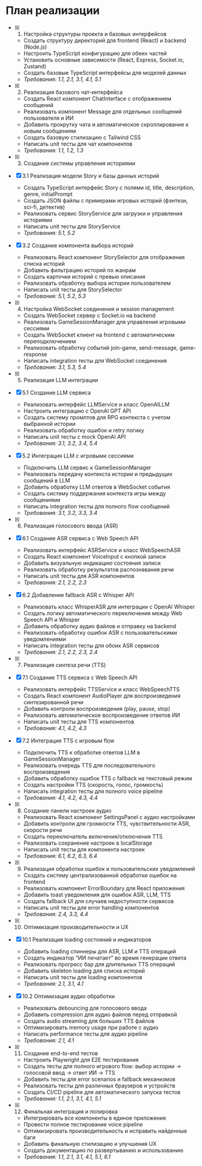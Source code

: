 # План реализации

- [x] 1. Настройка структуры проекта и базовых интерфейсов
  - Создать структуру директорий для frontend (React) и backend (Node.js)
  - Настроить TypeScript конфигурацию для обеих частей
  - Установить основные зависимости (React, Express, Socket.io, Zustand)
  - Создать базовые TypeScript интерфейсы для моделей данных
  - _Требования: 1.1, 2.1, 3.1, 4.1, 5.1_

- [x] 2. Реализация базового чат-интерфейса
  - Создать React компонент ChatInterface с отображением сообщений
  - Реализовать компонент Message для отдельных сообщений пользователя и ИИ
  - Добавить прокрутку чата и автоматическое скроллирование к новым сообщениям
  - Создать базовую стилизацию с Tailwind CSS
  - Написать unit тесты для чат компонентов
  - _Требования: 1.1, 1.2, 1.3_

- [x] 3. Создание системы управления историями
- [x] 3.1 Реализация модели Story и базы данных историй
  - Создать TypeScript интерфейс Story с полями id, title, description, genre, initialPrompt
  - Создать JSON файлы с примерами игровых историй (фэнтези, sci-fi, детектив)
  - Реализовать сервис StoryService для загрузки и управления историями
  - Написать unit тесты для StoryService
  - _Требования: 5.1, 5.2_

- [x] 3.2 Создание компонента выбора историй
  - Реализовать React компонент StorySelector для отображения списка историй
  - Добавить фильтрацию историй по жанрам
  - Создать карточки историй с превью описания
  - Реализовать обработку выбора истории пользователем
  - Написать unit тесты для StorySelector
  - _Требования: 5.1, 5.2, 5.3_

- [x] 4. Настройка WebSocket соединения и session management
  - Создать WebSocket сервер с Socket.io на backend
  - Реализовать GameSessionManager для управления игровыми сессиями
  - Создать WebSocket клиент на frontend с автоматическим переподключением
  - Реализовать обработку событий join-game, send-message, game-response
  - Написать integration тесты для WebSocket соединения
  - _Требования: 3.1, 5.3, 5.4_

- [x] 5. Реализация LLM интеграции
- [x] 5.1 Создание LLM сервиса
  - Реализовать интерфейс LLMService и класс OpenAILLM
  - Настроить интеграцию с OpenAI GPT API
  - Создать систему промптов для RPG контекста с учетом выбранной истории
  - Реализовать обработку ошибок и retry логику
  - Написать unit тесты с mock OpenAI API
  - _Требования: 3.1, 3.2, 3.4, 5.4_

- [x] 5.2 Интеграция LLM с игровыми сессиями
  - Подключить LLM сервис к GameSessionManager
  - Реализовать передачу контекста истории и предыдущих сообщений в LLM
  - Добавить обработку LLM ответов в WebSocket события
  - Создать систему поддержания контекста игры между сообщениями
  - Написать integration тесты для полного flow сообщений
  - _Требования: 3.1, 3.2, 3.3, 3.4_

- [x] 6. Реализация голосового ввода (ASR)
- [x] 6.1 Создание ASR сервиса с Web Speech API
  - Реализовать интерфейс ASRService и класс WebSpeechASR
  - Создать React компонент VoiceInput с кнопкой записи
  - Добавить визуальную индикацию состояния записи
  - Реализовать обработку результатов распознавания речи
  - Написать unit тесты для ASR компонентов
  - _Требования: 2.1, 2.2, 2.3_

- [x] 6.2 Добавление fallback ASR с Whisper API
  - Реализовать класс WhisperASR для интеграции с OpenAI Whisper
  - Создать логику автоматического переключения между Web Speech API и Whisper
  - Добавить обработку аудио файлов и отправку на backend
  - Реализовать обработку ошибок ASR с пользовательскими уведомлениями
  - Написать integration тесты для обоих ASR сервисов
  - _Требования: 2.1, 2.2, 2.3, 2.4_

- [x] 7. Реализация синтеза речи (TTS)
- [x] 7.1 Создание TTS сервиса с Web Speech API
  - Реализовать интерфейс TTSService и класс WebSpeechTTS
  - Создать React компонент AudioPlayer для воспроизведения синтезированной речи
  - Добавить контроли воспроизведения (play, pause, stop)
  - Реализовать автоматическое воспроизведение ответов ИИ
  - Написать unit тесты для TTS компонентов
  - _Требования: 4.1, 4.2, 4.3_

- [x] 7.2 Интеграция TTS с игровым flow
  - Подключить TTS к обработке ответов LLM в GameSessionManager
  - Реализовать очередь TTS для последовательного воспроизведения
  - Добавить обработку ошибок TTS с fallback на текстовый режим
  - Создать настройки TTS (скорость, голос, громкость)
  - Написать integration тесты для полного voice pipeline
  - _Требования: 4.1, 4.2, 4.3, 4.4_

- [x] 8. Создание панели настроек аудио
  - Реализовать React компонент SettingsPanel с аудио настройками
  - Добавить контроли для громкости TTS, чувствительности ASR, скорости речи
  - Создать переключатель включения/отключения TTS
  - Реализовать сохранение настроек в localStorage
  - Написать unit тесты для компонента настроек
  - _Требования: 6.1, 6.2, 6.3, 6.4_

- [x] 9. Реализация обработки ошибок и пользовательских уведомлений
  - Создать систему централизованной обработки ошибок на frontend
  - Реализовать компонент ErrorBoundary для React приложения
  - Добавить toast уведомления для ошибок ASR, LLM, TTS
  - Создать fallback UI для случаев недоступности сервисов
  - Написать unit тесты для error handling компонентов
  - _Требования: 2.4, 3.3, 4.4_

- [x] 10. Оптимизация производительности и UX
- [x] 10.1 Реализация loading состояний и индикаторов
  - Добавить loading спиннеры для ASR, LLM и TTS операций
  - Создать индикатор "ИИ печатает" во время генерации ответа
  - Реализовать прогресс бар для длительных TTS операций
  - Добавить skeleton loading для списка историй
  - Написать unit тесты для loading компонентов
  - _Требования: 2.1, 3.1, 4.1_

- [x] 10.2 Оптимизация аудио обработки
  - Реализовать debouncing для голосового ввода
  - Добавить compression для аудио файлов перед отправкой
  - Создать audio streaming для больших TTS файлов
  - Оптимизировать memory usage при работе с аудио
  - Написать performance тесты для аудио pipeline
  - _Требования: 2.1, 4.1_

- [x] 11. Создание end-to-end тестов
  - Настроить Playwright для E2E тестирования
  - Создать тесты для полного игрового flow: выбор истории → голосовой ввод → ответ ИИ → TTS
  - Добавить тесты для error scenarios и fallback механизмов
  - Реализовать тесты для различных браузеров и устройств
  - Создать CI/CD pipeline для автоматического запуска тестов
  - _Требования: 1.1, 2.1, 3.1, 4.1, 5.1_

- [x] 12. Финальная интеграция и полировка
  - Интегрировать все компоненты в единое приложение
  - Провести полное тестирование voice pipeline
  - Оптимизировать производительность и исправить найденные баги
  - Добавить финальную стилизацию и улучшения UX
  - Создать документацию по развертыванию и использованию
  - _Требования: 1.1, 2.1, 3.1, 4.1, 5.1, 6.1_